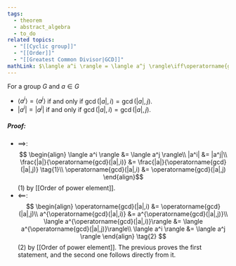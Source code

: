 ```yaml
---
tags:
  - theorem
  - abstract_algebra
  - to_do
related topics:
  - "[[Cyclic group]]"
  - "[[Order]]"
  - "[[Greatest Common Divisor|GCD]]"
mathLink: $\langle a^i \rangle = \langle a^j \rangle\iff\operatorname{gcd}(|a|,i) = \operatorname{gcd}(|a|,j)$
---
```

For a group $G$ and $a\in G$
- $\langle a^i \rangle = \langle a^j \rangle$ if and only if $\operatorname{gcd}(|a|,i) = \operatorname{gcd}(|a|,j)$.
- $|a^i| = |a^j|$ if and only if $\operatorname{gcd}(|a|,i) = \operatorname{gcd}(|a|,j)$.
##### Proof:
- $\implies$:$$
	\begin{align}
		\langle a^i \rangle 
			&= \langle a^j \rangle\\
		|a^i| 
			&= |a^j|\\
		\frac{|a|}{\operatorname{gcd}(|a|,i)}
			&= \frac{|a|}{\operatorname{gcd}(|a|,j)}
			\tag{1}\\
		\operatorname{gcd}(|a|,i)
			&= \operatorname{gcd}(|a|,j)
	\end{align}$$$(1)$ by [[Order of power element]].
- $\impliedby$:$$
	\begin{align}
		\operatorname{gcd}(|a|,i) &= \operatorname{gcd}(|a|,j)\\
		a^{\operatorname{gcd}(|a|,i)} &= a^{\operatorname{gcd}(|a|,j)}\\
		\langle a^{\operatorname{gcd}(|a|,i)}\rangle &= \langle a^{\operatorname{gcd}(|a|,j)}\rangle\\
		\langle a^i \rangle &= \langle a^j \rangle
	\end{align} \tag{2}
	$$$(2)$ by [[Order of power element]].
The previous proves the first statement, and the second one follows directly from it.